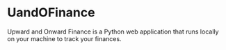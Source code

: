# UandOFinance
Upward and Onward Finance is a Python web application that runs locally on your machine to track your finances.
